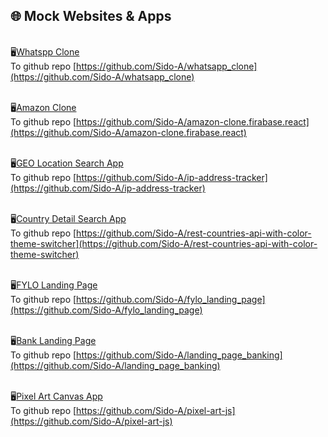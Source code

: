 ## 🌐 Mock Websites & Apps

<br/>🖥️[Whatspp Clone](https://whatsapp-clone-21505.web.app/)
<br/>To github repo [https://github.com/Sido-A/whatsapp_clone](https://github.com/Sido-A/whatsapp_clone)

<br/>🖥️[Amazon Clone](https://ama-zon-clone-firebase-react.web.app/)
<br/>To github repo [https://github.com/Sido-A/amazon-clone.firabase.react](https://github.com/Sido-A/amazon-clone.firabase.react)

<br/>🖥️[GEO Location Search App](https://ip-address-tracker-fe-mentor.netlify.app/)
<br/>To github repo [https://github.com/Sido-A/ip-address-tracker](https://github.com/Sido-A/ip-address-tracker)

<br/>🖥️[Country Detail Search App](https://countries-details-front-end-mentor.netlify.app/)
<br/>To github repo [https://github.com/Sido-A/rest-countries-api-with-color-theme-switcher](https://github.com/Sido-A/rest-countries-api-with-color-theme-switcher)

<br/>🖥️[FYLO Landing Page](https://sido-a.github.io/fylo_landing_page/)
<br/>To github repo [https://github.com/Sido-A/fylo_landing_page](https://github.com/Sido-A/fylo_landing_page)

<br/>🖥️[Bank Landing Page](https://sido-a.github.io/landing_page_banking/)
<br/>To github repo [https://github.com/Sido-A/landing_page_banking](https://github.com/Sido-A/landing_page_banking)

<br/>🖥️[Pixel Art Canvas App](https://sido-a.github.io/pixel-art-js/)
<br/>To github repo [https://github.com/Sido-A/pixel-art-js](https://github.com/Sido-A/pixel-art-js)
